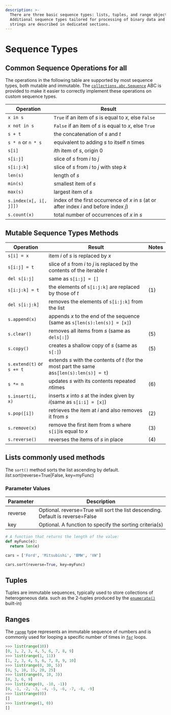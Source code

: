 ```yaml
---
description: >-
  There are three basic sequence types: lists, tuples, and range objects.
  Additional sequence types tailored for processing of binary data and text
  strings are described in dedicated sections.
---
```


# Sequence Types

## Common Sequence Operations for all

&#x20;The operations in the following table are supported by most sequence types, both mutable and immutable. The [`collections.abc.Sequence`](https://docs.python.org/3/library/collections.abc.html#collections.abc.Sequence) ABC is provided to make it easier to correctly implement these operations on custom sequence types.

| Operation              | Result                                                                                   |
| ---------------------- | ---------------------------------------------------------------------------------------- |
| `x in s`               | `True` if an item of _s_ is equal to _x_, else `False`                                   |
| `x not in s`           | `False` if an item of _s_ is equal to _x_, else `True`                                   |
| `s + t`                | the concatenation of _s_ and _t_                                                         |
| `s * n` or `n * s`     | equivalent to adding _s_ to itself _n_ times                                             |
| `s[i]`                 | _&#x69;_&#x74;h item of _s_, origin 0                                                    |
| `s[i:j]`               | slice of _s_ from _i_ to _j_                                                             |
| `s[i:j:k]`             | slice of _s_ from _i_ to _j_ with step _k_                                               |
| `len(s)`               | length of _s_                                                                            |
| `min(s)`               | smallest item of _s_                                                                     |
| `max(s)`               | largest item of _s_                                                                      |
| `s.index(x[, i[, j]])` | index of the first occurrence of _x_ in _s_ (at or after index _i_ and before index _j_) |
| `s.count(x)`           | total number of occurrences of _x_ in _s_                                                |

## Mutable Sequence Types Methods

| Operation                 | Result                                                                                     | Notes |
| ------------------------- | ------------------------------------------------------------------------------------------ | ----- |
| `s[i] = x`                | item _i_ of _s_ is replaced by _x_                                                         |       |
| `s[i:j] = t`              | slice of _s_ from _i_ to _j_ is replaced by the contents of the iterable _t_               |       |
| `del s[i:j]`              | same as `s[i:j] = []`                                                                      |       |
| `s[i:j:k] = t`            | the elements of `s[i:j:k]` are replaced by those of _t_                                    | (1)   |
| `del s[i:j:k]`            | removes the elements of `s[i:j:k]` from the list                                           |       |
| `s.append(x)`             | appends _x_ to the end of the sequence (same as `s[len(s):len(s)] = [x]`)                  |       |
| `s.clear()`               | removes all items from _s_ (same as `dels[:]`)                                             | (5)   |
| `s.copy()`                | creates a shallow copy of _s_ (same as `s[:]`)                                             | (5)   |
| `s.extend(t)` or `s += t` | extends _s_ with the contents of _t_ (for the most part the same as`s[len(s):len(s)] = t`) |       |
| `s *= n`                  | updates _s_ with its contents repeated _&#x6E;_&#x74;imes                                  | (6)   |
| `s.insert(i, x)`          | inserts _x_ into _s_ at the index given by _i_(same as `s[i:i] = [x]`)                     |       |
| `s.pop([i])`              | retrieves the item at _i_ and also removes it from _s_                                     | (2)   |
| `s.remove(x)`             | remove the first item from _s_ where `s[i]`is equal to _x_                                 | (3)   |
| `s.reverse()`             | reverses the items of _s_ in place                                                         | (4)   |

## Lists commonly used methods

&#x20;The `sort()` method sorts the list ascending by default.  _list_.sort(reverse=True|False, key=myFunc)

### Parameter Values

| Parameter | Description                                                                    |
| --------- | ------------------------------------------------------------------------------ |
| reverse   | Optional. reverse=True will sort the list descending. Default is reverse=False |
| key       | Optional. A function to specify the sorting criteria(s)                        |

```python
# A function that returns the length of the value:
def myFunc(e):
  return len(e)

cars = ['Ford', 'Mitsubishi', 'BMW', 'VW']

cars.sort(reverse=True, key=myFunc)
```

## Tuples

&#x20;Tuples are immutable sequences, typically used to store collections of heterogeneous data. such as the 2-tuples produced by the [`enumerate()`](https://docs.python.org/3/library/functions.html#enumerate) built-in)

## Ranges

&#x20;The [`range`](https://docs.python.org/3/library/stdtypes.html#range) type represents an immutable sequence of numbers and is commonly used for looping a specific number of times in [`for`](https://docs.python.org/3/reference/compound_stmts.html#for) loops.

```python
>>> list(range(10))
[0, 1, 2, 3, 4, 5, 6, 7, 8, 9]
>>> list(range(1, 11))
[1, 2, 3, 4, 5, 6, 7, 8, 9, 10]
>>> list(range(0, 30, 5))
[0, 5, 10, 15, 20, 25]
>>> list(range(0, 10, 3))
[0, 3, 6, 9]
>>> list(range(0, -10, -1))
[0, -1, -2, -3, -4, -5, -6, -7, -8, -9]
>>> list(range(0))
[]
>>> list(range(1, 0))
[]

```
